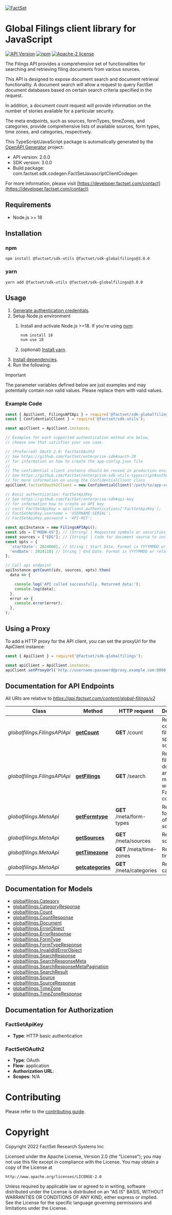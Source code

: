 [![FactSet](https://raw.githubusercontent.com/factset/enterprise-sdk/main/docs/images/factset-logo.svg)](https://www.factset.com)

# Global Filings client library for JavaScript

[![API Version](https://img.shields.io/badge/api-v2.0.0-blue)](https://developer.factset.com/api-catalog/global-filings-api)
[![npm](https://img.shields.io/badge/npm-v3.0.0-orange)](https://www.npmjs.com/package/@factset/sdk-globalfilings/v/3.0.0)
[![Apache-2 license](https://img.shields.io/badge/license-Apache2-brightgreen.svg)](https://www.apache.org/licenses/LICENSE-2.0)


The Filings API provides a comprehensive set of functionalities for searching and retrieving filing documents from various sources.

This API is designed to expose document search and document retrieval functionality. A document search will allow a request to query FactSet document databases based on certain search criteria specified in the request.

In addition, a document count request will provide information on the number of stories available for a particular security.

The meta endpoints, such as sources, formTypes, timeZones, and categories, provide comprehensive lists of available sources, form types, time zones, and categories, respectively.

This TypeScript/JavaScript package is automatically generated by the [OpenAPI Generator](https://openapi-generator.tech) project:

- API version: 2.0.0
- SDK version: 3.0.0
- Build package: com.factset.sdk.codegen.FactSetJavascriptClientCodegen

For more information, please visit [https://developer.factset.com/contact](https://developer.factset.com/contact)

## Requirements

* Node.js >= 18

## Installation

### npm

```shell
npm install @factset/sdk-utils @factset/sdk-globalfilings@3.0.0
```

### yarn

```shell
yarn add @factset/sdk-utils @factset/sdk-globalfilings@3.0.0
```

## Usage

1. [Generate authentication credentials](../../../../README.md#authentication).
2. Setup Node.js environment
   1. Install and activate Node.js >=18. If you're using [nvm](https://github.com/nvm-sh/nvm):

      ```sh
      nvm install 18
      nvm use 18
      ```

   2. (optional) [Install yarn](https://yarnpkg.com/getting-started/install).
3. [Install dependencies](#installation).
4. Run the following:

> [!IMPORTANT]
> The parameter variables defined below are just examples and may potentially contain non valid values. Please replace them with valid values.

### Example Code


```javascript
const { ApiClient, FilingsAPIApi } = require('@factset/sdk-globalfilings');
const { ConfidentialClient } = require('@factset/sdk-utils');

const apiClient = ApiClient.instance;

// Examples for each supported authentication method are below,
// choose one that satisfies your use case.

// (Preferred) OAuth 2.0: FactSetOAuth2
// See https://github.com/FactSet/enterprise-sdk#oauth-20
// for information on how to create the app-config.json file
//
// The confidential client instance should be reused in production environments.
// See https://github.com/FactSet/enterprise-sdk-utils-typescript#authentication
// for more information on using the ConfidentialClient class
apiClient.factsetOauth2Client = new ConfidentialClient('/path/to/app-config.json');

// Basic authentication: FactSetApiKey
// See https://github.com/FactSet/enterprise-sdk#api-key
// for information how to create an API key
// const FactSetApiKey = apiClient.authentications['FactSetApiKey'];
// FactSetApiKey.username = 'USERNAME-SERIAL';
// FactSetApiKey.password = 'API-KEY';

const apiInstance = new FilingsAPIApi();
const ids = ["MODN-US"]; // [String] | Requested symbols or securities.  This is a comma-separated list with a maximum limit of 10.  Each symbol can be a FactSet exchange symbol, CUSIP, or SEDOL.
const sources = ["EDG"]; // [String] | Code for document source to include.This is a comma-separated list. Use the `/meta/sources` endpoint to get the list of available sources.  
const opts = {
  'startDate': 20240601, // String | Start Date. Format is YYYYMMDD or relative +/- days (0,-1,etc). 
  'endDate': 20241101 // String | End Date. Format is YYYYMMDD or relative +/- days (0,-1,etc).
};

// Call api endpoint
apiInstance.getCount(ids, sources, opts).then(
  data => {

    console.log('API called successfully. Returned data:');
    console.log(data);
  },
  error => {
    console.error(error);
  },
);

```


## Using a Proxy

To add a HTTP proxy for the API client, you can set the proxyUrl for the ApiClient instance:

```javascript
const { ApiClient } = require('@factset/sdk-globalfilings');

const apiClient = ApiClient.instance;
apiClient.setProxyUrl('http://username:password@proxy.example.com:8080');
```

## Documentation for API Endpoints

All URIs are relative to *https://api.factset.com/content/global-filings/v2*

Class | Method | HTTP request | Description
------------ | ------------- | ------------- | -------------
*globalfilings.FilingsAPIApi* | [**getCount**](docs/FilingsAPIApi.md#getCount) | **GET** /count | Returns the count of filings for specified source.
*globalfilings.FilingsAPIApi* | [**getFilings**](docs/FilingsAPIApi.md#getFilings) | **GET** /search | Returns the filings documents and related metadata within FactSet coverage.
*globalfilings.MetaApi* | [**getFormtype**](docs/MetaApi.md#getFormtype) | **GET** /meta/form-types | Returns the form types of specified sources.
*globalfilings.MetaApi* | [**getSources**](docs/MetaApi.md#getSources) | **GET** /meta/sources | Returns the sources.
*globalfilings.MetaApi* | [**getTimezone**](docs/MetaApi.md#getTimezone) | **GET** /meta/time-zones | Returns the time zones.
*globalfilings.MetaApi* | [**getcategories**](docs/MetaApi.md#getcategories) | **GET** /meta/categories | Returns the categories.


## Documentation for Models

 - [globalfilings.Category](docs/Category.md)
 - [globalfilings.CategoryResponse](docs/CategoryResponse.md)
 - [globalfilings.Count](docs/Count.md)
 - [globalfilings.CountResponse](docs/CountResponse.md)
 - [globalfilings.Document](docs/Document.md)
 - [globalfilings.ErrorObject](docs/ErrorObject.md)
 - [globalfilings.ErrorResponse](docs/ErrorResponse.md)
 - [globalfilings.FormType](docs/FormType.md)
 - [globalfilings.FormTypeResponse](docs/FormTypeResponse.md)
 - [globalfilings.InvalidIdErrorObject](docs/InvalidIdErrorObject.md)
 - [globalfilings.SearchResponse](docs/SearchResponse.md)
 - [globalfilings.SearchResponseMeta](docs/SearchResponseMeta.md)
 - [globalfilings.SearchResponseMetaPagination](docs/SearchResponseMetaPagination.md)
 - [globalfilings.SearchResult](docs/SearchResult.md)
 - [globalfilings.Source](docs/Source.md)
 - [globalfilings.SourceResponse](docs/SourceResponse.md)
 - [globalfilings.TimeZone](docs/TimeZone.md)
 - [globalfilings.TimeZoneResponse](docs/TimeZoneResponse.md)


## Documentation for Authorization



### FactSetApiKey

- **Type**: HTTP basic authentication



### FactSetOAuth2


- **Type**: OAuth
- **Flow**: application
- **Authorization URL**: 
- **Scopes**: N/A


# Contributing

Please refer to the [contributing guide](../../../../CONTRIBUTING.md).

# Copyright

Copyright 2022 FactSet Research Systems Inc

Licensed under the Apache License, Version 2.0 (the "License");
you may not use this file except in compliance with the License.
You may obtain a copy of the License at

    http://www.apache.org/licenses/LICENSE-2.0

Unless required by applicable law or agreed to in writing, software
distributed under the License is distributed on an "AS IS" BASIS,
WITHOUT WARRANTIES OR CONDITIONS OF ANY KIND, either express or implied.
See the License for the specific language governing permissions and
limitations under the License.
